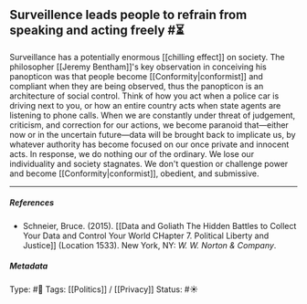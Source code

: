 ## Surveillence leads people to refrain from speaking and acting freely #⏳

Surveillance has a potentially enormous [[chilling effect]] on society. The philosopher [[Jeremy Bentham]]'s key observation in conceiving his panopticon was that people become [[Conformity|conformist]] and compliant when they are being observed, thus the panopticon is an architecture of social control. Think of how you act when a police car is driving next to you, or how an entire country acts when state agents are listening to phone calls. When we are constantly under threat of judgement, criticism, and correction for our actions, we become paranoid that—either now or in the uncertain future—data will be brought back to implicate us, by whatever authority has become focused on our once private and innocent acts. In response, we do nothing our of the ordinary. We lose our individuality and society stagnates. We don't question or challenge power and become [[Conformity|conformist]], obedient, and submissive. 

___

##### References

- Schneier, Bruce. (2015). [[Data and Goliath The Hidden Battles to Collect Your Data and Control Your World CHapter 7. Political Liberty and Justice]] (Location 1533). New York, NY: _W. W. Norton & Company_. 

##### Metadata

Type: #🔴 
Tags: [[Politics]] / [[Privacy]] 
Status: #☀️ 